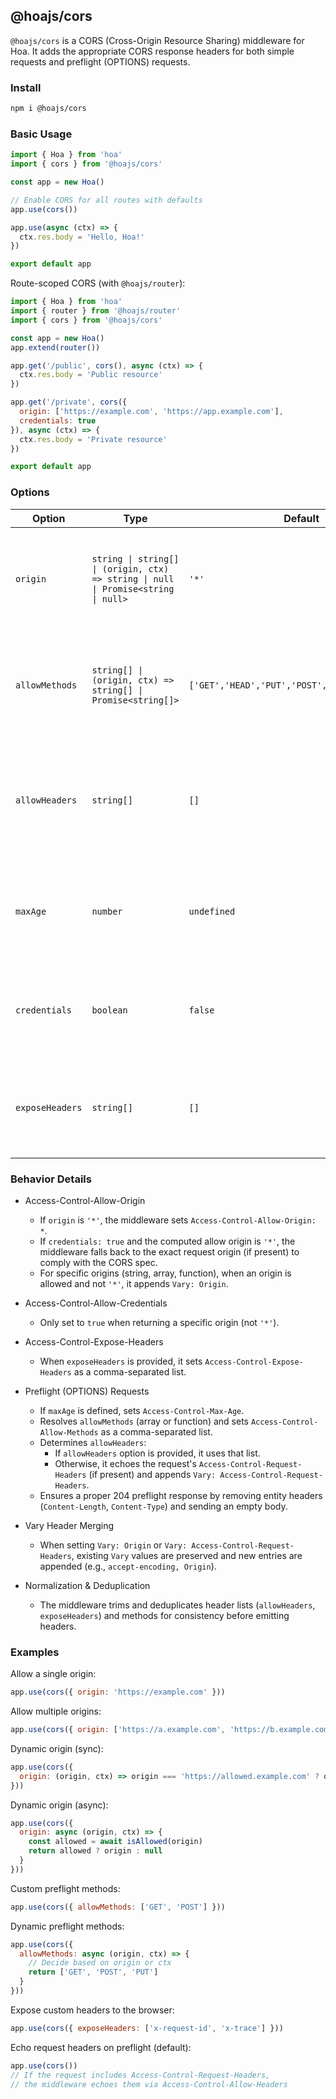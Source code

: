 ## @hoajs/cors

`@hoajs/cors` is a CORS (Cross-Origin Resource Sharing) middleware for Hoa. It adds the appropriate CORS response headers for both simple requests and preflight (OPTIONS) requests.

### Install

```bash
npm i @hoajs/cors
```

### Basic Usage

```js
import { Hoa } from 'hoa'
import { cors } from '@hoajs/cors'

const app = new Hoa()

// Enable CORS for all routes with defaults
app.use(cors())

app.use(async (ctx) => {
  ctx.res.body = 'Hello, Hoa!'
})

export default app
```

Route-scoped CORS (with `@hoajs/router`):

```js
import { Hoa } from 'hoa'
import { router } from '@hoajs/router'
import { cors } from '@hoajs/cors'

const app = new Hoa()
app.extend(router())

app.get('/public', cors(), async (ctx) => {
  ctx.res.body = 'Public resource'
})

app.get('/private', cors({
  origin: ['https://example.com', 'https://app.example.com'],
  credentials: true
}), async (ctx) => {
  ctx.res.body = 'Private resource'
})

export default app
```

### Options

| Option | Type | Default | Description |
| --- | --- | --- | --- |
| `origin` | `string \| string[] \| (origin, ctx) => string \| null \| Promise<string \| null>` | `'*'` | Allowed origin(s). Function can return the allowed origin or `null` to disallow. |
| `allowMethods` | `string[] \| (origin, ctx) => string[] \| Promise<string[]>` | `['GET','HEAD','PUT','POST','DELETE','PATCH']` | Methods allowed for preflight requests (sent via `Access-Control-Allow-Methods`). |
| `allowHeaders` | `string[]` | `[]` | Headers allowed in preflight. If empty, it echoes the request's `Access-Control-Request-Headers`. |
| `maxAge` | `number` | `undefined` | Seconds the preflight response can be cached (`Access-Control-Max-Age`). |
| `credentials` | `boolean` | `false` | Whether to allow credentials (`Access-Control-Allow-Credentials: true`). |
| `exposeHeaders` | `string[]` | `[]` | Response headers exposed to the browser (`Access-Control-Expose-Headers`). |

### Behavior Details

- Access-Control-Allow-Origin
  - If `origin` is `'*'`, the middleware sets `Access-Control-Allow-Origin: *`.
  - If `credentials: true` and the computed allow origin is `'*'`, the middleware falls back to the exact request origin (if present) to comply with the CORS spec.
  - For specific origins (string, array, function), when an origin is allowed and not `'*'`, it appends `Vary: Origin`.

- Access-Control-Allow-Credentials
  - Only set to `true` when returning a specific origin (not `'*'`).

- Access-Control-Expose-Headers
  - When `exposeHeaders` is provided, it sets `Access-Control-Expose-Headers` as a comma-separated list.

- Preflight (OPTIONS) Requests
  - If `maxAge` is defined, sets `Access-Control-Max-Age`.
  - Resolves `allowMethods` (array or function) and sets `Access-Control-Allow-Methods` as a comma-separated list.
  - Determines `allowHeaders`:
    - If `allowHeaders` option is provided, it uses that list.
    - Otherwise, it echoes the request's `Access-Control-Request-Headers` (if present) and appends `Vary: Access-Control-Request-Headers`.
  - Ensures a proper 204 preflight response by removing entity headers (`Content-Length`, `Content-Type`) and sending an empty body.

- Vary Header Merging
  - When setting `Vary: Origin` or `Vary: Access-Control-Request-Headers`, existing `Vary` values are preserved and new entries are appended (e.g., `accept-encoding, Origin`).

- Normalization & Deduplication
  - The middleware trims and deduplicates header lists (`allowHeaders`, `exposeHeaders`) and methods for consistency before emitting headers.

### Examples

Allow a single origin:

```js
app.use(cors({ origin: 'https://example.com' }))
```

Allow multiple origins:

```js
app.use(cors({ origin: ['https://a.example.com', 'https://b.example.com'] }))
```

Dynamic origin (sync):

```js
app.use(cors({
  origin: (origin, ctx) => origin === 'https://allowed.example.com' ? origin : null
}))
```

Dynamic origin (async):

```js
app.use(cors({
  origin: async (origin, ctx) => {
    const allowed = await isAllowed(origin)
    return allowed ? origin : null
  }
}))
```

Custom preflight methods:

```js
app.use(cors({ allowMethods: ['GET', 'POST'] }))
```

Dynamic preflight methods:

```js
app.use(cors({
  allowMethods: async (origin, ctx) => {
    // Decide based on origin or ctx
    return ['GET', 'POST', 'PUT']
  }
}))
```

Expose custom headers to the browser:

```js
app.use(cors({ exposeHeaders: ['x-request-id', 'x-trace'] }))
```

Echo request headers on preflight (default):

```js
app.use(cors())
// If the request includes Access-Control-Request-Headers,
// the middleware echoes them via Access-Control-Allow-Headers
```
